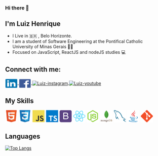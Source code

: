 ### Hi there 👋
## I'm Luiz Henrique
- I Live in :brazil: , Belo Horizonte.
- I am a student of Software Engineering at the Pontifical Catholic University of Minas Gerais 🧑‍💻
- Focused on JavaScript, ReactJS and nodeJS studies 💻

## Connect with me:
<a href="https://www.linkedin.com/in/luiz-henrique-9a41091b0/" target="_blank">
  <img align="center" alt="Luiz-linkedln" height="30" width="40" src="https://raw.githubusercontent.com/devicons/devicon/master/icons/linkedin/linkedin-original.svg"
  style="max-width:100%;">
</a>
<a href="https://www.facebook.com/profile.php?id=100003399888028" target="_blank">
  <img align="center" alt="Luiz-facebook" height="30" width="40" src="https://raw.githubusercontent.com/devicons/devicon/master/icons/facebook/facebook-original.svg"
  style="max-width:100%;">
</a>
<a href="https://www.instagram.com/luiz_jramos/?hl=pt-br" target="_blank">
  <img align="center" alt="Luiz-instagram" height="30" width="40" src="https://www.flaticon.com/svg/vstatic/svg/2111/2111463.svg?token=exp=1620398358~hmac=9d622ff5ada96055cb0327963d200c66"
  style="max-width:100%;">
</a>
<a href="https://www.youtube.com/channel/UC5sWX3akp_nnzNYaN4p7k7g" target="_blank">
  <img align="center" alt="Luiz-youtube" height="30" width="40" src="https://www.flaticon.com/svg/vstatic/svg/168/168936.svg?token=exp=1620399096~hmac=84ff5626a1038aaf74503acfc301b7ea"
  style="max-width:100%;">
</a>

## My Skills
<img src="https://raw.githubusercontent.com/devicons/devicon/master/icons/html5/html5-original.svg" alt="Html" width="40" height="40" style="max-width:100%;"></img>
<img src="https://raw.githubusercontent.com/devicons/devicon/master/icons/css3/css3-original.svg" alt="Css" width="40" height="40" style="max-width:100%;"></img>
<img src="https://raw.githubusercontent.com/devicons/devicon/master/icons/javascript/javascript-original.svg" alt="Javascript" width="40" height="40" style="max-width:100%;"></img>
<img src="https://raw.githubusercontent.com/devicons/devicon/master/icons/typescript/typescript-original.svg" alt="Typescript" width="40" height="40" style="max-width:100%;"></img>
<img src="https://raw.githubusercontent.com/devicons/devicon/master/icons/bootstrap/bootstrap-plain.svg" alt="Bootstrap" width="40" height="40" style="max-width:100%;"></img>
<img src="https://raw.githubusercontent.com/devicons/devicon/master/icons/react/react-original.svg" alt="React" width="40" height="40" style="max-width:100%;"></img>
<img src="https://raw.githubusercontent.com/devicons/devicon/master/icons/nodejs/nodejs-original.svg" alt="NodeJS" width="40" height="40" style="max-width:100%;"></img>
<img src="https://raw.githubusercontent.com/devicons/devicon/master/icons/mongodb/mongodb-original-wordmark.svg" alt="MongoDB" width="40" height="40" style="max-width:100%;"></img>
<img src="https://raw.githubusercontent.com/devicons/devicon/master/icons/mysql/mysql-original.svg" alt="MySQL" width="40" height="40" style="max-width:100%;"></img>
<img src="https://raw.githubusercontent.com/devicons/devicon/master/icons/java/java-original.svg" alt="Java" width="40" height="40" style="max-width:100%;"></img>
<img src="https://raw.githubusercontent.com/devicons/devicon/master/icons/git/git-original.svg" alt="Git" width="40" height="40" style="max-width:100%;"></img>

## Languages
[![Top Langs](https://github-readme-stats.vercel.app/api/top-langs/?username=MogLuiz&layout=compact&theme=nightowl)](https://github.com/MogLuiz/github-readme-stats)
